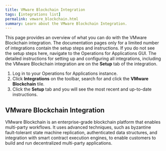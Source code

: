 ```yaml
---
title: VMware Blockchain Integration
tags: [integrations list]
permalink: vmware_blockchain.html
summary: Learn about the VMware Blockchain Integration.
---
```


This page provides an overview of what you can do with the VMware Blockchain integration. The documentation pages only for a limited number of integrations contain the setup steps and instructions. If you do not see the setup steps here, navigate to the Operations for Applications GUI. The detailed instructions for setting up and configuring all integrations, including the VMware Blockchain integration are on the **Setup** tab of the integration.

1. Log in to your Operations for Applications instance. 
2. Click **Integrations** on the toolbar, search for and click the **VMware Blockchain** tile. 
3. Click the **Setup** tab and you will see the most recent and up-to-date instructions.

## VMware Blockchain Integration

VMware Blockchain is an enterprise-grade blockchain platform that enables multi-party workflows. It uses advanced techniques, such as byzantine fault-tolerant state machine replication, authenticated data structures, and integration with smart contract execution engines, to enable customers to build and run decentralized multi-party applications.



